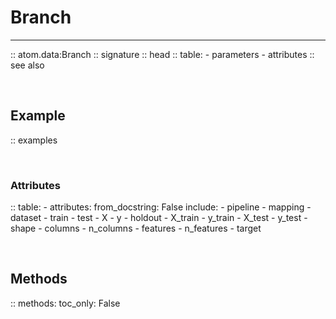 # Branch
--------

:: atom.data:Branch
    :: signature
    :: head
    :: table:
        - parameters
        - attributes
    :: see also

<br>

## Example

:: examples

<br>

### Attributes

:: table:
    - attributes:
        from_docstring: False
        include:
            - pipeline
            - mapping
            - dataset
            - train
            - test
            - X
            - y
            - holdout
            - X_train
            - y_train
            - X_test
            - y_test
            - shape
            - columns
            - n_columns
            - features
            - n_features
            - target

<br>

## Methods

:: methods:
    toc_only: False
